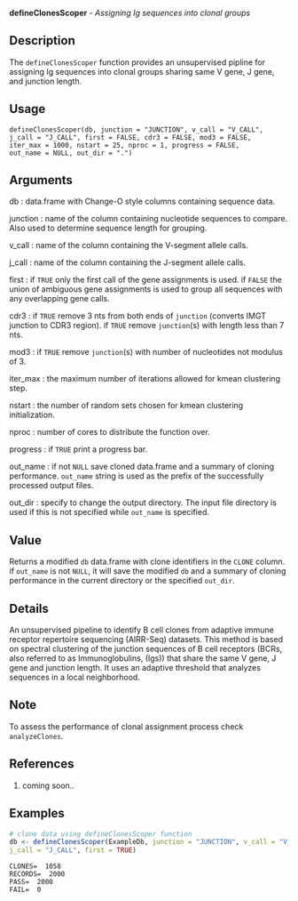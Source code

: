 **defineClonesScoper** - *Assigning Ig sequences into clonal groups*

Description
--------------------

The `defineClonesScoper` function provides an unsupervised pipline for assigning Ig sequences into
clonal groups sharing same V gene, J gene, and junction length.


Usage
--------------------
```
defineClonesScoper(db, junction = "JUNCTION", v_call = "V_CALL",
j_call = "J_CALL", first = FALSE, cdr3 = FALSE, mod3 = FALSE,
iter_max = 1000, nstart = 25, nproc = 1, progress = FALSE,
out_name = NULL, out_dir = ".")
```

Arguments
-------------------

db
:   data.frame with Change-O style columns containing sequence data.

junction
:   name of the column containing nucleotide sequences to compare.
Also used to determine sequence length for grouping.

v_call
:   name of the column containing the V-segment allele calls.

j_call
:   name of the column containing the J-segment allele calls.

first
:   if `TRUE` only the first call of the gene assignments
is used. if `FALSE` the union of ambiguous gene
assignments is used to group all sequences with any
overlapping gene calls.

cdr3
:   if `TRUE` remove 3 nts from both ends of `junction`
(converts IMGT junction to CDR3 region). if `TRUE` remove `junction`(s)
with length less than 7 nts.

mod3
:   if `TRUE` remove `junction`(s) with number of nucleotides not modulus of 3.

iter_max
:   the maximum number of iterations allowed for kmean clustering step.

nstart
:   the number of random sets chosen for kmean clustering initialization.

nproc
:   number of cores to distribute the function over.

progress
:   if `TRUE` print a progress bar.

out_name
:   if not `NULL` save cloned data.frame and a summary of cloning
performance. `out_name` string is used as the prefix of the successfully
processed output files.

out_dir
:   specify to change the output directory. The input file
directory is used if this is not specified while `out_name` is specified.




Value
-------------------

Returns a modified `db` data.frame with clone identifiers in the `CLONE` column.
if `out_name` is not `NULL`, it will save the modified `db` and a summary
of cloning performance in the current directory or the specified `out_dir`.


Details
-------------------

An unsupervised pipeline to identify B cell clones from adaptive immune receptor
repertoire sequencing (AIRR-Seq) datasets. This method is based on spectral clustering
of the junction sequences of B cell receptors (BCRs, also referred to as Immunoglobulins,
(Igs)) that share the same V gene, J gene and junction length. It uses an adaptive
threshold that analyzes sequences in a local neighborhood.


Note
-------------------

To assess the performance of clonal assignment process check `analyzeClones`.


References
-------------------


1. coming soon..
 



Examples
-------------------

```R
# clone data using defineClonesScoper function
db <- defineClonesScoper(ExampleDb, junction = "JUNCTION", v_call = "V_CALL",
j_call = "J_CALL", first = TRUE)
```


```
CLONES=  1058
RECORDS=  2000
PASS=  2000
FAIL=  0

```




